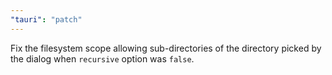 ```yaml
---
"tauri": "patch"
---
```


Fix the filesystem scope allowing sub-directories of the directory picked by the dialog when `recursive` option was `false`.
